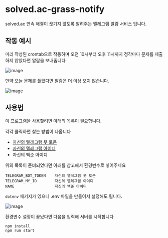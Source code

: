 # solved.ac-grass-notify
solved.ac 연속 해결이 끊기지 않도록 알려주는 텔레그램 알람 서비스 입니다.

## 작동 예시

미리 작성된 crontab으로 작동하며 오전 10시부터 오후 11시까지 정각마다 문제를 제출하지 않았다면 알람을 보내줍니다

![image](https://user-images.githubusercontent.com/15870158/144160623-54f77931-cb2a-4c6a-9dd0-64a687da3224.png)

만약 오늘 문제를 풀었다면 알람은 더 이상 오지 않습니다.

![image](https://user-images.githubusercontent.com/15870158/144218291-5f6eba92-3104-47b9-8939-c4eafb852e0e.png)

## 사용법
이 프로그램을 사용할려면 아래의 목록이 필요합니다. 

각각 클릭하면 찾는 방법이 나옵니다
* [자신의 텔레그램 봇 토큰](TELEGRAM.md#텔레그램-봇-토큰-얻기)
* [자신의 텔레그램 아이디](TELEGRAM.md#텔레그램-아이디-찾기)
* 자신의 백준 아이디

위의 목록이 준비되었다면 아래를 참고해서 환경변수로 넣어주세요

    TELEGRAM_BOT_TOKEN    자신의 텔레그램 봇 토큰
    TELEGRAM_MY_ID        자신의 텔레그램 아이디
    NAME                  자신의 백준 아이디

`dotenv` 패키지가 있으니 .env 파일을 만들어서 설정해도 됩니다.

![image](https://user-images.githubusercontent.com/15870158/144162827-89016fa7-06ac-4f78-9bae-1cfc9b0cd17d.png)
 
환경변수 설정이 끝났다면 다음을 입력해 서버를 시작합니다

    npm install
    npm run start
